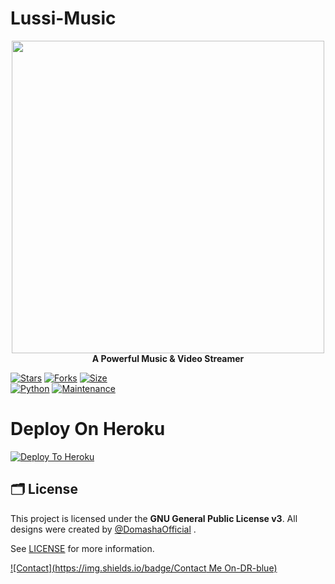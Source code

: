 # Lussi-Music



<p align="center">
  <a href="#"><img src="https://telegra.ph/file/20466299e1e44d5eefd8c.jpg" width="500" height="500"></a> </br>
  <b>A Powerful Music & Video Streamer</b>
</p>


[![Stars](https://img.shields.io/github/stars/DomashaOfficial/Lussi-Music?style=flat-square&color=yellow)](https://github.com/DomashaOfficial/Lussi-Music/stargazers)
[![Forks](https://img.shields.io/github/forks/DomashaOfficial/Lussi-Music?style=flat-square&color=orange)](https://github.com/DomashaOfficial/Lussi-Music/fork)
[![Size](https://img.shields.io/github/repo-size/DomashaOfficial/Lussi-Music?style=flat-square&color=green)](https://github.com/DomashaOfficial/Lussi-Music/)   
[![Python](https://img.shields.io/badge/Python-v3.9.9-blue)](https://www.python.org/)
[![Maintenance](https://img.shields.io/badge/Maintained%3F-yes-green.svg)](https://github.com/DomashaOfficial/Lussi-Music/graphs/commit-activity)
 

# Deploy On Heroku

[![Deploy To Heroku](https://www.herokucdn.com/deploy/button.svg)](https://heroku.com/deploy?template=https://github.com/DomashaOfficial/Lussi-Music)

## 🗂 License
 
This project is licensed under the **GNU General Public License v3**. All designs were created by [@DomashaOfficial](https://github.com/DomashaOfficial) .

See [LICENSE](https://github.com/DomashaOfficial/Lussi-Music/blob/main/LICENSE) for more information.

[![Contact](https://img.shields.io/badge/Contact Me On-DR-blue)](https://t.me/Dr_Stranger_XD/)  


